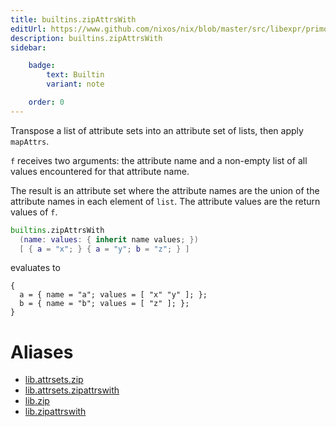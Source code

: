 ```yaml
---
title: builtins.zipAttrsWith
editUrl: https://www.github.com/nixos/nix/blob/master/src/libexpr/primops.cc
description: builtins.zipAttrsWith
sidebar:

    badge:
        text: Builtin
        variant: note

    order: 0
---
```


Transpose a list of attribute sets into an attribute set of lists,
then apply `mapAttrs`.

`f` receives two arguments: the attribute name and a non-empty
list of all values encountered for that attribute name.

The result is an attribute set where the attribute names are the
union of the attribute names in each element of `list`. The attribute
values are the return values of `f`.

```nix
builtins.zipAttrsWith
  (name: values: { inherit name values; })
  [ { a = "x"; } { a = "y"; b = "z"; } ]
```

evaluates to

```
{
  a = { name = "a"; values = [ "x" "y" ]; };
  b = { name = "b"; values = [ "z" ]; };
}
```


# Aliases

- [lib.attrsets.zip](/nix-doc-comments/reference/lib/attrsets/lib-attrsets-zip)
- [lib.attrsets.zipattrswith](/nix-doc-comments/reference/lib/attrsets/lib-attrsets-zipattrswith)
- [lib.zip](/nix-doc-comments/reference/lib/lib-zip)
- [lib.zipattrswith](/nix-doc-comments/reference/lib/lib-zipattrswith)



